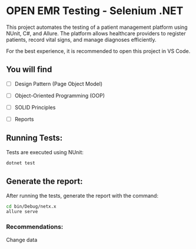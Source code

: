 # OPEN EMR Testing - Selenium .NET
This project automates the testing of a patient management platform using NUnit, C#, and Allure. The platform allows healthcare providers to register patients, record vital signs, and manage diagnoses efficiently.

For the best experience, it is recommended to open this project in VS Code.

## You will find
- [ ] Design Pattern (Page Object Model)
- [ ] Object-Oriented Programming (OOP)
- [ ] SOLID Principles
- [ ] Reports

   
## Running Tests:
Tests are executed using NUnit:

```bash
dotnet test
```

## Generate the report:
After running the tests, generate the report with the command:

```bash
cd bin/Debug/netx.x
allure serve
```

### Recommendations:
Change data 
